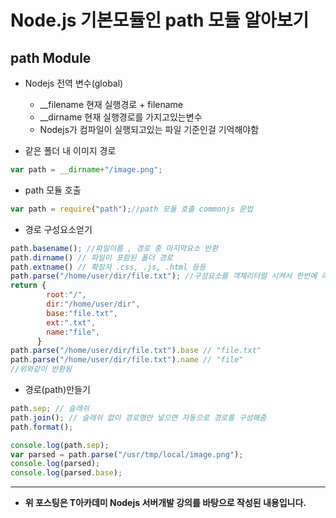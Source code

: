 # Node.js 기본모듈인 path 모듈 알아보기


## path Module

- Nodejs 전역 변수(global)
  - __filename 현재 실행경로 + filename
  - __dirname  현재 실행경로를 가지고있는변수
  - Nodejs가 컴파일이 실행되고있는 파일 기준인걸 기억해야함


- 같은 폴더 내 이미지 경로
```javascript
var path = __dirname+"/image.png";
```


- path 모듈 호출
```javascript
var path = require("path");//path 모듈 호출 commonjs 문법
```

- 경로 구성요소얻기
```javascript
path.basename(); //파일이름 , 경로 중 마지막요소 반환
path.dirname() // 파일이 포함된 폴더 경로
path.extname() // 확장자 .css, .js, .html 등등
path.parse("/home/user/dir/file.txt"); //구성요소를 객체리터럴 시켜서 한번에 리턴함
return {
        root:"/",
        dir:"/home/user/dir",
        base:"file.txt",
        ext:".txt",
        name:"file",
      }
path.parse("/home/user/dir/file.txt").base // "file.txt"
path.parse("/home/user/dir/file.txt").name // "file"
//위와같이 반환됨
```


- 경로(path)만들기
```javascript
path.sep; // 슬래쉬
path.join(); // 슬래쉬 없이 경로명만 넣으면 자동으로 경로를 구성해줌
path.format();

console.log(path.sep);
var parsed = path.parse("/usr/tmp/local/image.png");
console.log(parsed);
console.log(parsed.base);
```


---



  - __위 포스팅은 T아카데미 Nodejs 서버개발 강의를 바탕으로 작성된 내용입니다.__
